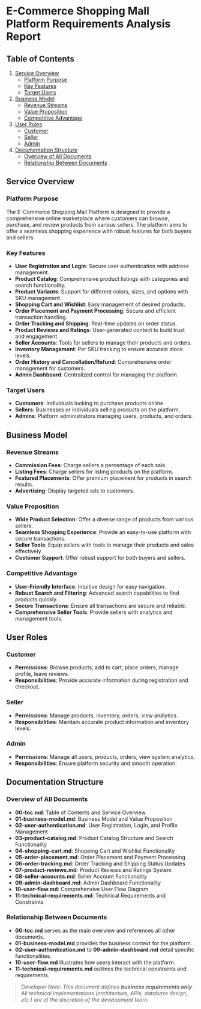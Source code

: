 # E-Commerce Shopping Mall Platform Requirements Analysis Report

## Table of Contents

1. [Service Overview](#service-overview)
   - [Platform Purpose](#platform-purpose)
   - [Key Features](#key-features)
   - [Target Users](#target-users)
2. [Business Model](#business-model)
   - [Revenue Streams](#revenue-streams)
   - [Value Proposition](#value-proposition)
   - [Competitive Advantage](#competitive-advantage)
3. [User Roles](#user-roles)
   - [Customer](#customer)
   - [Seller](#seller)
   - [Admin](#admin)
4. [Documentation Structure](#documentation-structure)
   - [Overview of All Documents](#overview-of-all-documents)
   - [Relationship Between Documents](#relationship-between-documents)

## Service Overview

### Platform Purpose

The E-Commerce Shopping Mall Platform is designed to provide a comprehensive online marketplace where customers can browse, purchase, and review products from various sellers. The platform aims to offer a seamless shopping experience with robust features for both buyers and sellers.

### Key Features

- **User Registration and Login**: Secure user authentication with address management.
- **Product Catalog**: Comprehensive product listings with categories and search functionality.
- **Product Variants**: Support for different colors, sizes, and options with SKU management.
- **Shopping Cart and Wishlist**: Easy management of desired products.
- **Order Placement and Payment Processing**: Secure and efficient transaction handling.
- **Order Tracking and Shipping**: Real-time updates on order status.
- **Product Reviews and Ratings**: User-generated content to build trust and engagement.
- **Seller Accounts**: Tools for sellers to manage their products and orders.
- **Inventory Management**: Per SKU tracking to ensure accurate stock levels.
- **Order History and Cancellation/Refund**: Comprehensive order management for customers.
- **Admin Dashboard**: Centralized control for managing the platform.

### Target Users

- **Customers**: Individuals looking to purchase products online.
- **Sellers**: Businesses or individuals selling products on the platform.
- **Admins**: Platform administrators managing users, products, and orders.

## Business Model

### Revenue Streams

- **Commission Fees**: Charge sellers a percentage of each sale.
- **Listing Fees**: Charge sellers for listing products on the platform.
- **Featured Placements**: Offer premium placement for products in search results.
- **Advertising**: Display targeted ads to customers.

### Value Proposition

- **Wide Product Selection**: Offer a diverse range of products from various sellers.
- **Seamless Shopping Experience**: Provide an easy-to-use platform with secure transactions.
- **Seller Tools**: Equip sellers with tools to manage their products and sales effectively.
- **Customer Support**: Offer robust support for both buyers and sellers.

### Competitive Advantage

- **User-Friendly Interface**: Intuitive design for easy navigation.
- **Robust Search and Filtering**: Advanced search capabilities to find products quickly.
- **Secure Transactions**: Ensure all transactions are secure and reliable.
- **Comprehensive Seller Tools**: Provide sellers with analytics and management tools.

## User Roles

### Customer

- **Permissions**: Browse products, add to cart, place orders, manage profile, leave reviews.
- **Responsibilities**: Provide accurate information during registration and checkout.

### Seller

- **Permissions**: Manage products, inventory, orders, view analytics.
- **Responsibilities**: Maintain accurate product information and inventory levels.

### Admin

- **Permissions**: Manage all users, products, orders, view system analytics.
- **Responsibilities**: Ensure platform security and smooth operation.

## Documentation Structure

### Overview of All Documents

- **00-toc.md**: Table of Contents and Service Overview
- **01-business-model.md**: Business Model and Value Proposition
- **02-user-authentication.md**: User Registration, Login, and Profile Management
- **03-product-catalog.md**: Product Catalog Structure and Search Functionality
- **04-shopping-cart.md**: Shopping Cart and Wishlist Functionality
- **05-order-placement.md**: Order Placement and Payment Processing
- **06-order-tracking.md**: Order Tracking and Shipping Status Updates
- **07-product-reviews.md**: Product Reviews and Ratings System
- **08-seller-accounts.md**: Seller Account Functionality
- **09-admin-dashboard.md**: Admin Dashboard Functionality
- **10-user-flow.md**: Comprehensive User Flow Diagram
- **11-technical-requirements.md**: Technical Requirements and Constraints

### Relationship Between Documents

- **00-toc.md** serves as the main overview and references all other documents.
- **01-business-model.md** provides the business context for the platform.
- **02-user-authentication.md** to **09-admin-dashboard.md** detail specific functionalities.
- **10-user-flow.md** illustrates how users interact with the platform.
- **11-technical-requirements.md** outlines the technical constraints and requirements.

> *Developer Note: This document defines **business requirements only**. All technical implementations (architecture, APIs, database design, etc.) are at the discretion of the development team.*